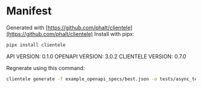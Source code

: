 # Manifest

Generated with [https://github.com/phalt/clientele](https://github.com/phalt/clientele)
Install with pipx:

```sh
pipx install clientele
```

API VERSION: 0.1.0
OPENAPI VERSION: 3.0.2
CLIENTELE VERSION: 0.7.0

Regnerate using this command:

```sh
clientele generate -f example_openapi_specs/best.json -o tests/async_test_client/ --asyncio t --regen t
```
